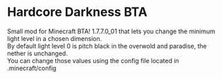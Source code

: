 # Hardcore Darkness BTA
Small mod for Minecraft BTA! 1.7.7.0_01 that lets you change the minimum light level in a chosen dimension.\
By default light level 0 is pitch black in the overwold and paradise, the nether is unchanged.\
You can change those values using the config file located in .minecraft/config
